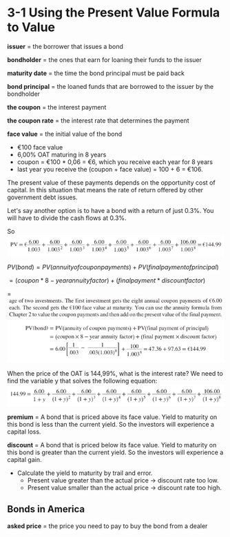# 3-1 Using the Present Value Formula to Value

**issuer** = the borrower that issues a bond

**bondholder** = the ones that earn for loaning their funds to the issuer

**maturity date** = the time the bond principal must be paid back

**bond principal** = the loaned funds that are borrowed to the issuer by the bondholder

**the coupon** = the interest payment

**the coupon rate** = the interest rate that determines the payment

**face value** = the initial value of the bond

+ €100 face value
+ 6,00% OAT maturing in 8 years
+ coupon = €100 * 0,06 = €6, which you receive each year for 8 years
+ last year you receive the (coupon + face value) = 100 + 6 = €106.

The present value of these payments depends on the opportunity cost of capital. In this situation that means the rate of return offered by other government debt issues. 

Let's say another option is to have a bond with a return of just 0.3%. You will have to divide the cash flows at 0.3%.

So ![pv_bond](../img/pv_bond.png)

$PV(bond) = PV(annuity of coupon payments) + PV(final payment of principal)$
&nbsp;

$= (coupon * 8 - year annuity factor) + (final payment * discount factor)$
&nbsp;

= ![pv_bond2](../img/pv_bond2.png)

When the price of the OAT is 144,99%, what is the interest rate? We need to find the variable y that solves the following equation: ![yield](../img/yield_to_maturity.png)

**premium** = A bond that is priced above its face value. Yield to maturity on this bond is less than the current yield. So the investors will experience a capital loss.

**discount** = A bond that is priced below its face value. Yield to maturity on this bond is greater than the current yield. So the investors will experience a capital gain.

+ Calculate the yield to maturity by trail and error.
    + Present value greater than the actual price -> discount rate too low.
    + Present value smaller than the actual price -> discount rate too high.

## Bonds in America
**asked price** = the price you need to pay to buy the bond from a dealer
